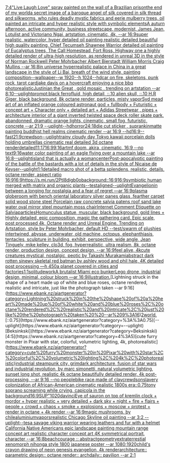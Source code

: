 [7:4](https://www.ebank.nz/aiartgenerator?category=7%3A4)["Live Laugh Love" spray painted on the wall of a Brazilian prison](https://www.ebank.nz/aiartgenerator?category=%22Live%20Laugh%20Love%22%20spray%20painted%20on%20the%20wall%20of%20a%20Brazilian%20prison)[the end of my world](https://www.ebank.nz/aiartgenerator?category=the%20end%20of%20my%20world)[a secret image of a baroque angel of silk covered in silk thread and silkworms, who rules deadly  mystic fabrics and eerie mulberry trees, oil painted an intricate and hyper realistic style with symbolic elements](https://www.ebank.nz/aiartgenerator?category=a%20secret%20image%20of%20a%20baroque%20angel%20of%20silk%20covered%20in%20silk%20thread%20and%20silkworms%2C%20who%20rules%20deadly%20%20mystic%20fabrics%20and%20eerie%20mulberry%20trees%2C%20oil%20painted%20an%20intricate%20and%20hyper%20realistic%20style%20with%20symbolic%20elements)[A auturn afternoon, active community, business streetscape, modernist, James Jean, Lotulist and Victoriano Ngai, artstation, cinematic, 4k, --ar 16:9](https://www.ebank.nz/aiartgenerator?category=A%20auturn%20afternoon%2C%20active%20community%2C%20business%20streetscape%2C%20modernist%2C%20James%20Jean%2C%20Lotulist%20and%20Victoriano%20Ngai%2C%20artstation%2C%20cinematic%2C%204k%2C%20--ar%2016%3A9)[super realistic, watercolor, hyper detailed oil painting realistic detailed beautiful high quality painting, Chief Tecumseh Shawnee Warrior detailed oil painting of Eucalyptus trees, The Call Homestead, Fort Ross, Highway one a highly detailed render of ultra-high resolution, as rendered in unreal 3D in the style of Norman Rockwell Peter Mohrbacher  Albert Bierstadt William Morris Craig Mullins --ar 16:8](https://www.ebank.nz/aiartgenerator?category=super%20realistic%2C%20watercolor%2C%20hyper%20detailed%20oil%20painting%20realistic%20detailed%20beautiful%20high%20quality%20painting%2C%20Chief%20Tecumseh%20Shawnee%20Warrior%20detailed%20oil%20painting%20of%20Eucalyptus%20trees%2C%20The%20Call%20Homestead%2C%20Fort%20Ross%2C%20Highway%20one%20a%20highly%20detailed%20render%20of%20ultra-high%20resolution%2C%20as%20rendered%20in%20unreal%203D%20in%20the%20style%20of%20Norman%20Rockwell%20Peter%20Mohrbacher%20%20Albert%20Bierstadt%20William%20Morris%20Craig%20Mullins%20--ar%2016%3A8)[in universe hyperrealistic palace in China in a great landscape in the style of Li Bai, breath of the wind style, painting composition--wallpaper--w 1920--h 1024--hd](https://www.ebank.nz/aiartgenerator?category=in%20universe%20hyperrealistic%20palace%20in%20China%20in%20a%20great%20landscape%20in%20the%20style%20of%20Li%20Bai%2C%20breath%20of%20the%20wind%20style%2C%20painting%20composition--wallpaper--w%201920--h%201024--hd)[car on fire, skeletons, punk rock, tarot card](https://www.ebank.nz/aiartgenerator?category=car%20on%20fire%2C%20skeletons%2C%20punk%20rock%2C%20tarot%20card)[jake davis on a hovercraft enjoying a nice bbq photorealistic](https://www.ebank.nz/aiartgenerator?category=jake%20davis%20on%20a%20hovercraft%20enjoying%20a%20nice%20bbq%20photorealistic)[Justinian the Great , gold mosaic , trending on artstation --ar 8:10](https://www.ebank.nz/aiartgenerator?category=Justinian%20the%20Great%20%2C%20gold%20mosaic%20%2C%20trending%20on%20artstation%20--ar%208%3A10)[--uplight](https://www.ebank.nz/aiartgenerator?category=--uplight)[prompt:black ferrofluid, high detail, ::.10 alien skull, ::.10 H.R Giger, black background, 8k octane render, particles, misty vapor](https://www.ebank.nz/aiartgenerator?category=prompt%3Ablack%20ferrofluid%2C%20high%20detail%2C%20%3A%3A.10%20alien%20skull%2C%20%3A%3A.10%20H.R%20Giger%2C%20black%20background%2C%208k%20octane%20render%2C%20particles%2C%20misty%20vapor)[Syd mead art of an inflated orange coloured astronaut god + fullbody + Futuristic + concept art + Character only + detailed art + Adidas Streetwear , pipes + architecture interior of a giant inverted twisted space deck roller skate park, abandonned, dramatic orange lights, cinematic, small fog, futuristic, concrete --ar 21:9 --uplight](https://www.ebank.nz/aiartgenerator?category=Syd%20mead%20art%20of%20an%20inflated%20orange%20coloured%20astronaut%20god%20%2B%20fullbody%20%2B%20Futuristic%20%2B%20concept%20art%20%2B%20Character%20only%20%2B%20detailed%20art%20%2B%20Adidas%20Streetwear%20%2C%20pipes%20%2B%20architecture%20interior%20of%20a%20giant%20inverted%20twisted%20space%20deck%20roller%20skate%20park%2C%20abandonned%2C%20dramatic%20orange%20lights%2C%20cinematic%2C%20small%20fog%2C%20futuristic%2C%20concrete%20--ar%2021%3A9%20--uplight)[--hd](https://www.ebank.nz/aiartgenerator?category=--hd)[horror](https://www.ebank.nz/aiartgenerator?category=horror)[24:18](https://www.ebank.nz/aiartgenerator?category=24%3A18)[die cut sticker , sup](https://www.ebank.nz/aiartgenerator?category=die%20cut%20sticker%20%2C%20sup)[rankin](https://www.ebank.nz/aiartgenerator?category=rankin)[matte painting buddhist hell realms cinematic render --ar 16:9 --hd](https://www.ebank.nz/aiartgenerator?category=matte%20painting%20buddhist%20hell%20realms%20cinematic%20render%20--ar%2016%3A9%20--hd)[16:9](https://www.ebank.nz/aiartgenerator?category=16%3A9)[--fast](https://www.ebank.nz/aiartgenerator?category=--fast)[21:9](https://www.ebank.nz/aiartgenerator?category=21%3A9)[crewdson](https://www.ebank.nz/aiartgenerator?category=crewdson)[--uplight](https://www.ebank.nz/aiartgenerator?category=--uplight)[rainy cloudy day Tokyo kawaii porcelain dolls holding umbrellas cinematic real detailed 3d octane render](https://www.ebank.nz/aiartgenerator?category=rainy%20cloudy%20day%20Tokyo%20kawaii%20porcelain%20dolls%20holding%20umbrellas%20cinematic%20real%20detailed%203d%20octane%20render)[detailed](https://www.ebank.nz/aiartgenerator?category=detailed)[11:17](https://www.ebank.nz/aiartgenerator?category=11%3A17)[16:9](https://www.ebank.nz/aiartgenerator?category=16%3A9)[](https://www.ebank.nz/aiartgenerator?category=)[9:16](https://www.ebank.nz/aiartgenerator?category=9%3A16)[art](https://www.ebank.nz/aiartgenerator?category=art)[mf doom, akira, cinematic, 16:9 --no text](https://www.ebank.nz/aiartgenerator?category=mf%20doom%2C%20akira%2C%20cinematic%2C%2016%3A9%20--no%20text)[9:16](https://www.ebank.nz/aiartgenerator?category=9%3A16)[water color painting of an eagle flying over a mountain lake --ar 16:8](https://www.ebank.nz/aiartgenerator?category=water%20color%20painting%20of%20an%20eagle%20flying%20over%20a%20mountain%20lake%20--ar%2016%3A8)[--uplight](https://www.ebank.nz/aiartgenerator?category=--uplight)[island that is actually a woman](https://www.ebank.nz/aiartgenerator?category=island%20that%20is%20actually%20a%20woman)[center](https://www.ebank.nz/aiartgenerator?category=center)[Post-apocalyptic painting of the battle of the bastards with a lot of details in the style of Nicaise de Keyser](https://www.ebank.nz/aiartgenerator?category=Post-apocalyptic%20painting%20of%20the%20battle%20of%20the%20bastards%20with%20a%20lot%20of%20details%20in%20the%20style%20of%20Nicaise%20de%20Keyser)[--uplight](https://www.ebank.nz/aiartgenerator?category=--uplight)[1:1](https://www.ebank.nz/aiartgenerator?category=1%3A1)[detailed macro shot of a betta splendens, realistic, details, octane render, aspect ratio 16:9](https://www.ebank.nz/aiartgenerator?category=detailed%20macro%20shot%20of%20a%20betta%20splendens%2C%20realistic%2C%20details%2C%20octane%20render%2C%20aspect%20ratio%2016%3A9)[16:9](https://www.ebank.nz/aiartgenerator?category=16%3A9)[<https://s.mj.run/2Ptl8digb0o>](https://www.ebank.nz/aiartgenerator?category=%3Chttps%3A//s.mj.run/2Ptl8digb0o%3E)[background::](https://www.ebank.nz/aiartgenerator?category=background%3A%3A)[16:9](https://www.ebank.nz/aiartgenerator?category=16%3A9)[16:9](https://www.ebank.nz/aiartgenerator?category=16%3A9)[symbiotic human merged with matrix and organic plants](https://www.ebank.nz/aiartgenerator?category=symbiotic%20human%20merged%20with%20matrix%20and%20organic%20plants)[--test](https://www.ebank.nz/aiartgenerator?category=--test)[aligned](https://www.ebank.nz/aiartgenerator?category=aligned)[--uplight](https://www.ebank.nz/aiartgenerator?category=--uplight)[Evangelion](https://www.ebank.nz/aiartgenerator?category=Evangelion)[in between a longing for nostalgia and a fear of regret —ar 16:9](https://www.ebank.nz/aiartgenerator?category=in%20between%20a%20longing%20for%20nostalgia%20and%20a%20fear%20of%20regret%20%E2%80%94ar%2016%3A9)[plasma globe](https://www.ebank.nz/aiartgenerator?category=plasma%20globe)[room with bench oriental laboratory silver panes glass ,fearther carpet solid wood stone steel Porcelain raw concrete salvia patens roof sand lake water oval mirror steel mountain moss chair](https://www.ebank.nz/aiartgenerator?category=room%20with%20bench%20oriental%20laboratory%20silver%20panes%20glass%20%2Cfearther%20carpet%20solid%20wood%20stone%20steel%20Porcelain%20raw%20concrete%20salvia%20patens%20roof%20sand%20lake%20water%20oval%20mirror%20steel%20mountain%20moss%20chair)[Internet Comment Etiquette on Salvia](https://www.ebank.nz/aiartgenerator?category=Internet%20Comment%20Etiquette%20on%20Salvia)[particles](https://www.ebank.nz/aiartgenerator?category=particles)[Homunculus statue, muscular, black background, gold lines + Highly detailed, epic composition, magic the gathering card. Epic scale, post processed 4k, Octane render and Unreal Engine. Trending on Artstation, style by Peter Mohrbacher, default HD --test](https://www.ebank.nz/aiartgenerator?category=Homunculus%20statue%2C%20muscular%2C%20black%20background%2C%20gold%20lines%20%2B%20Highly%20detailed%2C%20epic%20composition%2C%20magic%20the%20gathering%20card.%20Epic%20scale%2C%20post%20processed%204k%2C%20Octane%20render%20and%20Unreal%20Engine.%20Trending%20on%20Artstation%2C%20style%20by%20Peter%20Mohrbacher%2C%20default%20HD%20--test)[/swarm of plushies intertwined, abysse, underwater, old machine, octopus, elephanthiasis, tentacles, sculpture in building, exhibit, perspective, wide angle, Jean Tinguely, mike kelley, clo3d, fog, hyperrealistic, ultra realism, 8k, octane render, production design, concept design, --ar 16:9](https://www.ebank.nz/aiartgenerator?category=/swarm%20of%20plushies%20intertwined%2C%20abysse%2C%20underwater%2C%20old%20machine%2C%20octopus%2C%20elephanthiasis%2C%20tentacles%2C%20sculpture%20in%20building%2C%20exhibit%2C%20perspective%2C%20wide%20angle%2C%20Jean%20Tinguely%2C%20mike%20kelley%2C%20clo3d%2C%20fog%2C%20hyperrealistic%2C%20ultra%20realism%2C%208k%2C%20octane%20render%2C%20production%20design%2C%20concept%20design%2C%20--ar%2016%3A9)[feel alive, 4k](https://www.ebank.nz/aiartgenerator?category=feel%20alive%2C%204k)[cute creatures mystical, nostalgic, peotic by Takashi Murakami](https://www.ebank.nz/aiartgenerator?category=cute%20creatures%20mystical%2C%20nostalgic%2C%20peotic%20by%20Takashi%20Murakami)[abstract dark rotten sinewy skeletal red batman by ashley wood and phil hale, 4K detailed post processing —h 450](https://www.ebank.nz/aiartgenerator?category=abstract%20dark%20rotten%20sinewy%20skeletal%20red%20batman%20by%20ashley%20wood%20and%20phil%20hale%2C%204K%20detailed%20post%20processing%20%E2%80%94h%20450)[a planet covered in cities and factories](https://www.ebank.nz/aiartgenerator?category=a%20planet%20covered%20in%20cities%20and%20factories)[1:1](https://www.ebank.nz/aiartgenerator?category=1%3A1)[solitude](https://www.ebank.nz/aiartgenerator?category=solitude)[work](https://www.ebank.nz/aiartgenerator?category=work)[A brutalist Miami eco bunker](https://www.ebank.nz/aiartgenerator?category=A%20brutalist%20Miami%20eco%20bunker)[Lego drone, industrial design, minimal, colour bloom —ar 16:9](https://www.ebank.nz/aiartgenerator?category=Lego%20drone%2C%20industrial%20design%2C%20minimal%2C%20colour%20bloom%20%E2%80%94ar%2016%3A9)[illustration.](https://www.ebank.nz/aiartgenerator?category=illustration.)[Lightning struck in the shape of a heart made up of white and blue roses, octane rendered, realistic and intricate, just like the photograph taken  --ar 9:16](https://www.ebank.nz/aiartgenerator?category=Lightning%20struck%20in%20the%20shape%20of%20a%20heart%20made%20up%20of%20white%20and%20blue%20roses%2C%20octane%20rendered%2C%20realistic%20and%20intricate%2C%20just%20like%20the%20photograph%20taken%20%20--ar%209%3A16)[2](https://www.ebank.nz/aiartgenerator?category=2)[world.](https://www.ebank.nz/aiartgenerator?category=world.)[::0.75](https://www.ebank.nz/aiartgenerator?category=%3A%3A0.75)[--uplight](https://www.ebank.nz/aiartgenerator?category=--uplight)[Beksinkski](https://www.ebank.nz/aiartgenerator?category=Beksinkski)[4:5](https://www.ebank.nz/aiartgenerator?category=4%3A5)[cute furry monster in Pixar with star, colorful, volumetric lighting, 4k, photorealistic](https://www.ebank.nz/aiartgenerator?category=cute%20furry%20monster%20in%20Pixar%20with%20star%2C%20colorful%2C%20volumetric%20lighting%2C%204k%2C%20photorealistic)[industrial steampunk city, grimdark architecture, fusion of star wars and industrial revolution, by marc simonetti, natural volumetric lighting, sunset long shot, realistic 4k octane beautifully detailed render, 4k post-processing, --ar 9:16 --no people](https://www.ebank.nz/aiartgenerator?category=industrial%20steampunk%20city%2C%20grimdark%20architecture%2C%20fusion%20of%20star%20wars%20and%20industrial%20revolution%2C%20by%20marc%20simonetti%2C%20natural%20volumetric%20lighting%2C%20sunset%20long%20shot%2C%20realistic%204k%20octane%20beautifully%20detailed%20render%2C%204k%20post-processing%2C%20--ar%209%3A16%20--no%20people)[bike race,made of clay](https://www.ebank.nz/aiartgenerator?category=bike%20race%2Cmade%20of%20clay)[crewdson](https://www.ebank.nz/aiartgenerator?category=crewdson)[slavery colonization of African-American cinematic realistic 1800s era](https://www.ebank.nz/aiartgenerator?category=slavery%20colonization%20of%20African-American%20cinematic%20realistic%201800s%20era)[::0.75](https://www.ebank.nz/aiartgenerator?category=%3A%3A0.75)[tony soprano screaming while crying, capicola in the background](https://www.ebank.nz/aiartgenerator?category=tony%20soprano%20screaming%20while%20crying%2C%20capicola%20in%20the%20background)[16:9](https://www.ebank.nz/aiartgenerator?category=16%3A9)[SUP"](https://www.ebank.nz/aiartgenerator?category=SUP%22)[1020](https://www.ebank.nz/aiartgenerator?category=1020)[davinci](https://www.ebank.nz/aiartgenerator?category=davinci)[Eye of sauron on top of kremlin clock + mordor + hyper realistic + very detailed + dark sky + night + fire + flairs + people + crowd + chaos + smoke + explosions + moscow + protest + render in octane + 4k render --ar 16:9](https://www.ebank.nz/aiartgenerator?category=Eye%20of%20sauron%20on%20top%20of%20kremlin%20clock%20%2B%20mordor%20%2B%20hyper%20realistic%20%2B%20very%20detailed%20%2B%20dark%20sky%20%2B%20night%20%2B%20fire%20%2B%20flairs%20%2B%20people%20%2B%20crowd%20%2B%20chaos%20%2B%20smoke%20%2B%20explosions%20%2B%20moscow%20%2B%20protest%20%2B%20render%20in%20octane%20%2B%204k%20render%20--ar%2016%3A9)[magic mushrooms, by chile](https://www.ebank.nz/aiartgenerator?category=magic%20mushrooms%2C%20by%20chile)[](https://www.ebank.nz/aiartgenerator?category=)[aluminium](https://www.ebank.nz/aiartgenerator?category=aluminium)[vapors](https://www.ebank.nz/aiartgenerator?category=vapors)[realistic Chicago Skyline oil painting --ar 3:2 --uplight](https://www.ebank.nz/aiartgenerator?category=realistic%20Chicago%20Skyline%20oil%20painting%20--ar%203%3A2%20--uplight)[--tes](https://www.ebank.nz/aiartgenerator?category=--tes)[a savage viking warrior wearing leathers and fur with a helmet California Native Americans epic landscape painting mountain range concept art realistic character concept art 4K symmetrical portrait, character --ar 16:8](https://www.ebank.nz/aiartgenerator?category=a%20savage%20viking%20warrior%20wearing%20leathers%20and%20fur%20with%20a%20helmet%20California%20Native%20Americans%20epic%20landscape%20painting%20mountain%20range%20concept%20art%20realistic%20character%20concept%20art%204K%20symmetrical%20portrait%2C%20character%20--ar%2016%3A8)[beach](https://www.ebank.nz/aiartgenerator?category=beach)[courage :: abstract](https://www.ebank.nz/aiartgenerator?category=courage%20%3A%3A%20abstract)[geometry](https://www.ebank.nz/aiartgenerator?category=geometry)[extraterrestial xenomorph nihonga style 1800 japanese poster --ar 1080:1920](https://www.ebank.nz/aiartgenerator?category=extraterrestial%20xenomorph%20nihonga%20style%201800%20japanese%20poster%20--ar%201080%3A1920)[child's crayon drawing of neon genesis evangelion, 4k render](https://www.ebank.nz/aiartgenerator?category=child%27s%20crayon%20drawing%20of%20neon%20genesis%20evangelion%2C%204k%20render)[architecture:: parametric design:: octane render:: archdaily:: pavilion --ar 2:1](https://www.ebank.nz/aiartgenerator?category=architecture%3A%3A%20parametric%20design%3A%3A%20octane%20render%3A%3A%20archdaily%3A%3A%20pavilion%20--ar%202%3A1)